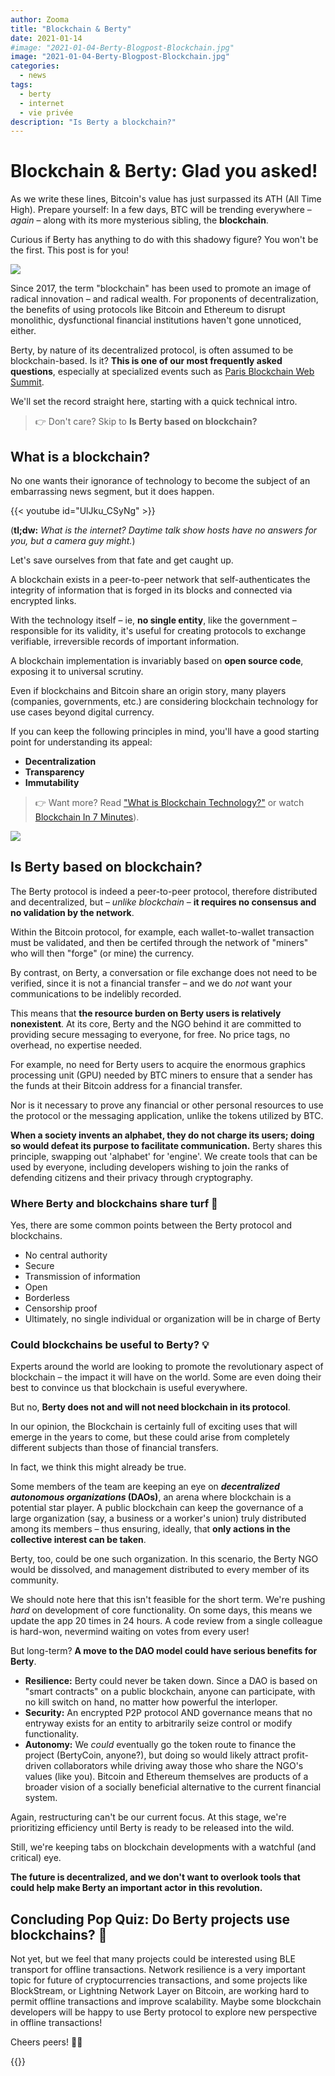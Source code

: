 ```yaml
---
author: Zooma
title: "Blockchain & Berty"
date: 2021-01-14
#image: "2021-01-04-Berty-Blogpost-Blockchain.jpg"
image: "2021-01-04-Berty-Blogpost-Blockchain.jpg"
categories:
  - news
tags:
  - berty
  - internet
  - vie privée
description: "Is Berty a blockchain?"
---
```


# Blockchain & Berty: Glad you asked!

As we write these lines, Bitcoin's value has just surpassed its ATH (All Time High). Prepare yourself: In a few days, BTC will be trending everywhere – *again* – along with its more mysterious sibling, the **blockchain**.

Curious if Berty has anything to do with this shadowy figure? You won't be the first. This post is for you!

![](https://i.imgur.com/ckc7vlt.jpg)

Since 2017, the term "blockchain" has been used to promote an image of radical innovation – and radical wealth. For proponents of decentralization, the benefits of using protocols like Bitcoin and Ethereum to disrupt monolithic, dysfunctional financial institutions haven't gone unnoticed, either.

Berty, by nature of its decentralized protocol, is often assumed to be blockchain-based. Is it? **This is one of our most frequently asked questions**, especially at specialized events such as [Paris Blockchain Web Summit](https://berty.tech/blog/2020-talks/).

We'll set the record straight here, starting with a quick technical intro.

> 👉 Don't care? Skip to **Is Berty based on blockchain?**

## What is a blockchain?

No one wants their ignorance of technology to become the subject of an embarrassing news segment, but it does happen.

{{< youtube id="UlJku_CSyNg" >}}

(**tl;dw:** *What is the internet? Daytime talk show hosts have no answers for you, but a camera guy might.*)

Let's save ourselves from that fate and get caught up.

A blockchain exists in a peer-to-peer network that self-authenticates the integrity of information that is forged in its blocks and connected via encrypted links.

With the technology itself – ie, **no single entity**, like the government – responsible for its validity, it's useful for creating protocols to exchange verifiable, irreversible records of important information.

A blockchain implementation is invariably based on **open source code**, exposing it to universal scrutiny.

Even if blockchains and Bitcoin share an origin story, many players (companies, governments, etc.) are considering blockchain technology for use cases beyond digital currency.

If you can keep the following principles in mind, you'll have a good starting point for understanding its appeal:

* **Decentralization**
* **Transparency**
* **Immutability**

> 👉 Want more? Read ["What is Blockchain Technology?"](https://blockgeeks.com/guides/what-is-blockchain-technology/) or watch [Blockchain In 7 Minutes](https://www.youtube.com/watch?v=yubzJw0uiE4)).

![](https://i.imgur.com/aOxadUG.png)

## Is Berty based on blockchain?

The Berty protocol is indeed a peer-to-peer protocol, therefore distributed and decentralized, but – *unlike blockchain* – **it requires no consensus and no validation by the network**.

Within the Bitcoin protocol, for example, each wallet-to-wallet transaction must be validated, and then be certifed through the network of "miners" who will then "forge" (or mine) the currency.

By contrast, on Berty, a conversation or file exchange does not need to be verified, since it is not a financial transfer – and we do *not* want your communications to be indelibly recorded.

This means that **the resource burden on Berty users is relatively nonexistent**. At its core, Berty and the NGO behind it are committed to providing secure messaging to everyone, for free. No price tags, no overhead, no expertise needed.

For example, no need for Berty users to acquire the enormous graphics processing unit (GPU) needed by BTC miners to ensure that a sender has the funds at their Bitcoin address for a financial transfer.

Nor is it necessary to prove any financial or other personal resources to use the protocol or the messaging application, unlike the tokens utilized by BTC.

**When a society invents an alphabet, they do not charge its users; doing so would defeat its purpose to facilitate communication.** Berty shares this principle, swapping out 'alphabet' for 'engine'. We create tools that can be used by everyone, including developers wishing to join the ranks of defending citizens and their privacy through cryptography.


### Where Berty and blockchains share turf 🤝

Yes, there are some common points between the Berty protocol and blockchains.

* No central authority
* Secure
* Transmission of information
* Open
* Borderless
* Censorship proof
* Ultimately, no single individual or organization will be in charge of Berty

### Could blockchains be useful to Berty? 💡

Experts around the world are looking to promote the revolutionary aspect of blockchain – the impact it will have on the world. Some are even doing their best to convince us that blockchain is useful everywhere.

But no, **Berty does not and will not need blockchain in its protocol**.

In our opinion, the Blockchain is certainly full of exciting uses that will emerge in the years to come, but these could arise from completely different subjects than those of financial transfers.

In fact, we think this might already be true.

Some members of the team are keeping an eye on ***decentralized autonomous organizations* (DAOs)**, an arena where blockchain is a potential star player. A public blockchain can keep the governance of a large organization (say, a business or a worker's union) truly distributed among its members – thus ensuring, ideally, that **only actions in the collective interest can be taken**.

Berty, too, could be one such organization. In this scenario, the Berty NGO would be dissolved, and management distributed to every member of its community.

We should note here that this isn't feasible for the short term. We're pushing *hard* on development of core functionality. On some days, this means we update the app 20 times in 24 hours. A code review from a single colleague is hard-won, nevermind waiting on votes from every user!

But long-term? **A move to the DAO model could have serious benefits for Berty**.

- **Resilience:** Berty could never be taken down. Since a DAO is based on "smart contracts" on a public blockchain, anyone can participate, with no kill switch on hand, no matter how powerful the interloper.
- **Security:** An encrypted P2P protocol AND governance means that no entryway exists for an entity to arbitrarily seize control or modify functionality.
- **Autonomy:** We *could* eventually go the token route to finance the project (BertyCoin, anyone?), but doing so would likely attract profit-driven collaborators while driving away those who share the NGO's values (like you). Bitcoin and Ethereum themselves are products of a broader vision of a socially beneficial alternative to the current financial system.

Again, restructuring can't be our current focus. At this stage, we're prioritizing efficiency until Berty is ready to be released into the wild.

Still, we're keeping tabs on blockchain developments with a watchful (and critical) eye.

**The future is decentralized, and we don't want to overlook tools that could help make Berty an important actor in this revolution.**

## Concluding Pop Quiz: Do Berty projects use blockchains? 🤨

Not yet, but we feel that many projects could be interested using BLE transport for offline transactions. Network resilience is a very important topic for future of cryptocurrencies transactions, and some projects like BlockStream, or Lightning Network Layer on Bitcoin, are working hard to permit offline transactions and improve scalability. Maybe some blockchain developers will be happy to use Berty protocol to explore new perspective in offline transactions!


Cheers peers! 🏴‍☠️



{{<tweet id="1338842911107145733">}}

